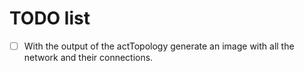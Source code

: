 # TODO list

- [ ] With the output of the actTopology generate an image with all the network and their connections.